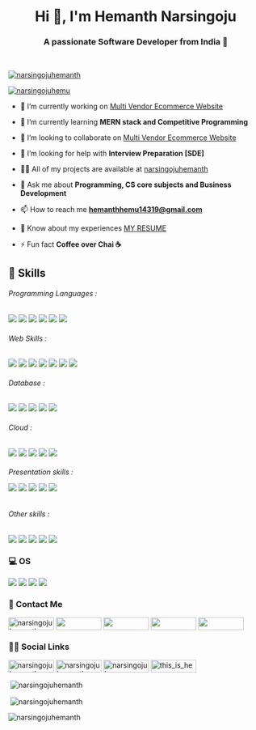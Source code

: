 <h1 align="center">Hi 👋, I'm Hemanth Narsingoju</h1>
<h3 align="center">A passionate Software Developer from India 💖</h3>
<br>

<p align="left"> <a href="https://github.com/ryo-ma/github-profile-trophy"><img src="https://github-profile-trophy.vercel.app/?username=narsingojuhemanth" alt="narsingojuhemanth" /></a> </p>

<p align="left"> <a href="https://www.linkedin.com/in/narsingojuhemanth/" target="blank"><img src="https://img.shields.io/badge/LinkedIn-0077B5?style=for-the-badge&logo=linkedin&logoColor=white" alt="narsingojuhemu" /></a> </p>

- 🔭 I’m currently working on [Multi Vendor Ecommerce Website](https://github.com/narsingojuhemanth/Multi-Vendor-Ecommerce-Website.git)

- 🌱 I’m currently learning **MERN stack and Competitive Programming**

- 👯 I’m looking to collaborate on [Multi Vendor Ecommerce Website](https://github.com/narsingojuhemanth/Multi-Vendor-Ecommerce-Website.git)

- 🤝 I’m looking for help with **Interview Preparation [SDE]**

- 👨‍💻 All of my projects are available at [narsingojuhemanth](https://github.com/narsingojuhemanth)

- 💬 Ask me about **Programming, CS core subjects and Business Development**

- 📫 How to reach me **hemanthhemu14319@gmail.com**

- 📄 Know about my experiences [MY RESUME](https://drive.google.com/file/d/1PdzTH12OMDGwY8x5XZ2EMKXw8yf9R_12/view?usp=sharing)

- ⚡ Fun fact **Coffee over Chai ☕**


<h2 align="left">🚀 Skills</h2>
<p align="left">
 <h6 align="left"> Programming Languages : </h6>
 <p align="left">
 <img src="https://img.shields.io/badge/Python-3776AB?style=for-the-badge&logo=python&logoColor=white">
 <img src="https://img.shields.io/badge/C-00599C?style=for-the-badge&logo=c&logoColor=white">
 <img src="https://img.shields.io/badge/C%2B%2B-00599C?style=for-the-badge&logo=c%2B%2B&logoColor=white">
 <img src="https://img.shields.io/badge/Java-ED8B00?style=for-the-badge&logo=java&logoColor=white">
 <img src="https://img.shields.io/badge/C%23-239120?style=for-the-badge&logo=c-sharp&logoColor=white">
 <img src="https://img.shields.io/badge/.NET-5C2D91?style=for-the-badge&logo=.net&logoColor=white">
 </p>
 
 <h6 align="left"> Web Skills : </h6>
 <p align="left">
 <img src="https://img.shields.io/badge/HTML-239120?style=for-the-badge&logo=html5&logoColor=white">
 <img src="https://img.shields.io/badge/CSS3-1572B6?style=for-the-badge&logo=css3&logoColor=white">
 <img src="https://img.shields.io/badge/JavaScript-323330?style=for-the-badge&logo=javascript&logoColor=F7DF1E">
 <img src="https://img.shields.io/badge/PHP-777BB4?style=for-the-badge&logo=php&logoColor=white">
 <img src="https://img.shields.io/badge/Bootstrap-563D7C?style=for-the-badge&logo=bootstrap&logoColor=white">
 <img src="https://img.shields.io/badge/Laravel-FF2D20?style=for-the-badge&logo=laravel&logoColor=white">
 <img src="https://img.shields.io/badge/React-20232A?style=for-the-badge&logo=react&logoColor=61DAFB">
 </p>
 
 
 <h6 align="left"> Database : </h6>
 <p aligin="left">
 <img src="https://img.shields.io/badge/MySQL-00000F?style=for-the-badge&logo=mysql&logoColor=white">
 <img src="https://img.shields.io/badge/MongoDB-4EA94B?style=for-the-badge&logo=mongodb&logoColor=white">
 <img src="https://img.shields.io/badge/SQLite-07405E?style=for-the-badge&logo=sqlite&logoColor=white">
 <img src="https://img.shields.io/badge/Microsoft_Access-A4373A?style=for-the-badge&logo=microsoft-access&logoColor=white">
 <img src="https://img.shields.io/badge/Microsoft_SQL_Server-CC2927?style=for-the-badge&logo=microsoft-sql-server&logoColor=white">
 
 </p>
 
 
 <h6 align="left"> Cloud : </h6>
 <p aligin="left">
 <img src="https://img.shields.io/badge/Heroku-430098?style=for-the-badge&logo=heroku&logoColor=white">
 <img src="https://img.shields.io/badge/Amazon_AWS-232F3E?style=for-the-badge&logo=amazon-aws&logoColor=white">
 <img src="https://img.shields.io/badge/Google_Cloud-4285F4?style=for-the-badge&logo=google-cloud&logoColor=white">
 <img src="https://img.shields.io/badge/firebase-ffca28?style=for-the-badge&logo=firebase&logoColor=white">
 <img src="https://img.shields.io/badge/SAP-0FAAFF?style=for-the-badge&logo=sap&logoColor=white">
 
 </p>
 
 <h6 align="left"> Presentation skills : 
 <p>
 <img src="https://img.shields.io/badge/Microsoft_Office-D83B01?style=for-the-badge&logo=microsoft-office&logoColor=white">
 <img src="https://img.shields.io/badge/Microsoft_Excel-217346?style=for-the-badge&logo=microsoft-excel&logoColor=white">
 <img src="https://img.shields.io/badge/Microsoft_PowerPoint-B7472A?style=for-the-badge&logo=microsoft-powerpoint&logoColor=white">
 <img src="https://img.shields.io/badge/Microsoft_Word-2B579A?style=for-the-badge&logo=microsoft-word&logoColor=white">
 <img src="https://img.shields.io/badge/Google%20Sheets-34A853?style=for-the-badge&logo=google-sheets&logoColor=white">
 </p>
 </h6>
 
 <h6 align="left">Other skills : </h6>
 <p aligin="left">
 <img src="https://img.shields.io/badge/Git-F05032?style=for-the-badge&logo=git&logoColor=white">
 <img src="https://img.shields.io/badge/Postman-FF6C37?style=for-the-badge&logo=Postman&logoColor=white">
 <img src="https://img.shields.io/badge/Jupyter-F37626.svg?&style=for-the-badge&logo=Jupyter&logoColor=white">
 <img src="https://img.shields.io/badge/Visual_Studio_Code-0078D4?style=for-the-badge&logo=visual%20studio%20code&logoColor=white">
 <img src="https://img.shields.io/badge/conda-342B029.svg?&style=for-the-badge&logo=anaconda&logoColor=white">
 </p>
 
<p>


<h3 align="left">💻 OS</h3>
<p align="left">
 <img src="https://img.shields.io/badge/Linux-FCC624?style=for-the-badge&logo=linux&logoColor=black">
 <img src="https://img.shields.io/badge/Android-3DDC84?style=for-the-badge&logo=android&logoColor=white">
 <img src="https://img.shields.io/badge/Windows-0078D6?style=for-the-badge&logo=windows&logoColor=white">
 <img src="https://img.shields.io/badge/Ubuntu-E95420?style=for-the-badge&logo=ubuntu&logoColor=white">
 </p>



<h3 algin="left">📱 Contact Me </h3>
<p align="left">
 <a href="https://linkedin.com/in/narsingojuhemanth" target="blank"><img align="center" src="https://img.shields.io/badge/LinkedIn-0077B5?style=for-the-badge&logo=linkedin&logoColor=white" alt="narsingojuhemanth" height="25" width="90" /></a>
 <a href="https://wa.link/s4vwk7" target="blank"><img align="center" src="https://img.shields.io/badge/WhatsApp-25D366?style=for-the-badge&logo=whatsapp&logoColor=white" height="25" width="90" /></a>
  <a href="mailto: hemanthhemu14319@gmail.com" ><img align="center" src="https://img.shields.io/badge/Gmail-D14836?style=for-the-badge&logo=gmail&logoColor=white" height="25" width="90" /></a>
  <a href="mailto: narsingojuhemanth@outlook.com" target="blank"><img align="center" src="https://img.shields.io/badge/Microsoft_Outlook-0078D4?style=for-the-badge&logo=microsoft-outlook&logoColor=white" height="25" width="90" /></a>
 <a href="https://t.me/NarsingojuHemanth" target="blank"><img align="center" src="https://img.shields.io/badge/Telegram-2CA5E0?style=for-the-badge&logo=telegram&logoColor=white" height="25" width="90" /></a>
</p>

<h3 algin="left">👨👩 Social Links</h3>
<p align="left">
  <a href="https://linkedin.com/in/narsingojuhemanth" target="blank"><img align="center" src="https://img.shields.io/badge/LinkedIn-0077B5?style=for-the-badge&logo=linkedin&logoColor=white" alt="narsingojuhemanth" height="25" width="90" /></a>
  <a href="https://github.com/narsingojuhemanth" target="blank"><img align="center" src="https://img.shields.io/badge/GitHub-100000?style=for-the-badge&logo=github&logoColor=white" alt="narsingojuhemanth" height="25" width="90" /></a> 
 <a href="https://twitter.com/narsingojuhemu" target="blank"><img align="center" src="https://img.shields.io/badge/Twitter-1DA1F2?style=for-the-badge&logo=twitter&logoColor=white" alt="narsingojuhemu" height="25" width="90" /></a>
 <a href="https://instagram.com/this_is_hemu" target="blank"><img align="center" src="https://img.shields.io/badge/Instagram-E4405F?style=for-the-badge&logo=instagram&logoColor=white" alt="this_is_hemu" height="25" width="90" /></a>
</p>

<p>&nbsp;<img align="center" src="https://github-readme-stats.vercel.app/api/top-langs?username=narsingojuhemanth&show_icons=true&locale=en&layout=compact" alt="narsingojuhemanth" /></p>

<p>&nbsp;<img align="center" src="https://github-readme-stats.vercel.app/api?username=narsingojuhemanth&show_icons=true&locale=en" alt="narsingojuhemanth" /></p>

<p><img align="center" src="https://github-readme-streak-stats.herokuapp.com/?user=narsingojuhemanth&" alt="narsingojuhemanth" /></p>
